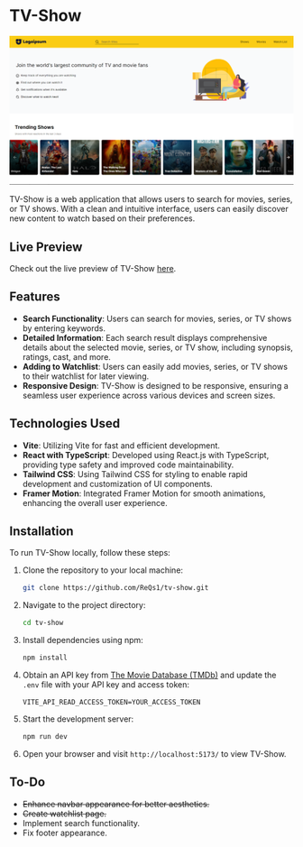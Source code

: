 # TV-Show

![TV-Show Homepage](https://raw.githubusercontent.com/ReQs1/tv-show/main/readme_image/readme_image.png)

TV-Show is a web application that allows users to search for movies, series, or TV shows. With a clean and intuitive interface, users can easily discover new content to watch based on their preferences.

## Live Preview

Check out the live preview of TV-Show [here](https://tv-show-five.vercel.app).

## Features

- **Search Functionality**: Users can search for movies, series, or TV shows by entering keywords.
- **Detailed Information**: Each search result displays comprehensive details about the selected movie, series, or TV show, including synopsis, ratings, cast, and more.
- **Adding to Watchlist**: Users can easily add movies, series, or TV shows to their watchlist for later viewing.
- **Responsive Design**: TV-Show is designed to be responsive, ensuring a seamless user experience across various devices and screen sizes.

## Technologies Used

- **Vite**: Utilizing Vite for fast and efficient development.
- **React with TypeScript**: Developed using React.js with TypeScript, providing type safety and improved code maintainability.
- **Tailwind CSS**: Using Tailwind CSS for styling to enable rapid development and customization of UI components.
- **Framer Motion**: Integrated Framer Motion for smooth animations, enhancing the overall user experience.

## Installation

To run TV-Show locally, follow these steps:

1. Clone the repository to your local machine:

   ```bash
   git clone https://github.com/ReQs1/tv-show.git
   ```

2. Navigate to the project directory:

   ```bash
   cd tv-show
   ```

3. Install dependencies using npm:

   ```bash
   npm install
   ```

4. Obtain an API key from [The Movie Database (TMDb)](https://www.themoviedb.org) and update the `.env` file with your API key and access token:

   ```plaintext
   VITE_API_READ_ACCESS_TOKEN=YOUR_ACCESS_TOKEN
   ```

5. Start the development server:

   ```bash
   npm run dev
   ```

6. Open your browser and visit `http://localhost:5173/` to view TV-Show.

## To-Do

- ~~Enhance navbar appearance for better aesthetics.~~
- ~~Create watchlist page.~~
- Implement search functionality.
- Fix footer appearance.
